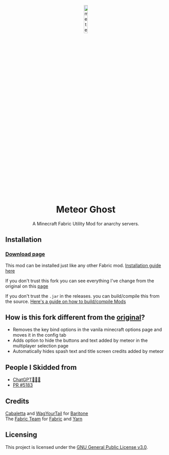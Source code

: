 
<p align="center">
<img src="https://meteorclient.com/icon.png" alt="meteor-client-logo" width="15%"/>
</p>

<h1 align="center">Meteor Ghost</h1>
<p align="center">A Minecraft Fabric Utility Mod for anarchy servers.</p>

## Installation

### [Download page](https://github.com/Powie69/meteor-client-ghost/releases/)

This mod can be installed just like any other Fabric mod. [Installation guide here](https://meteorclient.com/faq/installation)

If you don't trust this fork you can see everything I've change from the original on this [page](https://github.com/Powie69/meteor-client-ghost/commits/master/?author=Powie69)

If you don't trust the `.jar` in the releases. you can build/compile this from the source. [Here's a guide on how to build/compile Mods](https://youtu.be/5dEgxdLUQoI) 

## How is this fork different from the [original](https://github.com/MeteorDevelopment/meteor-client)?

- Removes the key bind options in the vanila minecraft options page and moves it in the config tab
- Adds option to hide the buttons and text added by meteor in the multiplayer selection page
- Automatically hides spash text and title screen credits added by meteor

## People I Skidded from

- [ChatGPT💖💖💖](https://chatgpt.com/)
- [PR #5183](https://github.com/MeteorDevelopment/meteor-client/pull/5183)

## Credits
[Cabaletta](https://github.com/cabaletta) and [WagYourTail](https://github.com/wagyourtail) for [Baritone](https://github.com/cabaletta/baritone)  
The [Fabric Team](https://github.com/FabricMC) for [Fabric](https://github.com/FabricMC/fabric-loader) and [Yarn](https://github.com/FabricMC/yarn)

## Licensing
This project is licensed under the [GNU General Public License v3.0](https://www.gnu.org/licenses/gpl-3.0.en.html).
